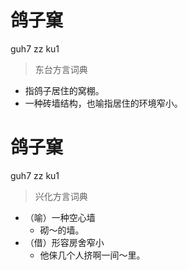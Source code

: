# 鸽子窠
guh7 zz ku1
> 东台方言词典
- 指鸽子居住的窝棚。
- 一种砖墙结构，也喻指居住的环境窄小。

# 鸽子窠
guh7 zz ku1
> 兴化方言词典
- （喻）一种空心墙
  - 砌～的墙。
- （借）形容房舍窄小
  - 他俫几个人挤啊一间～里。

